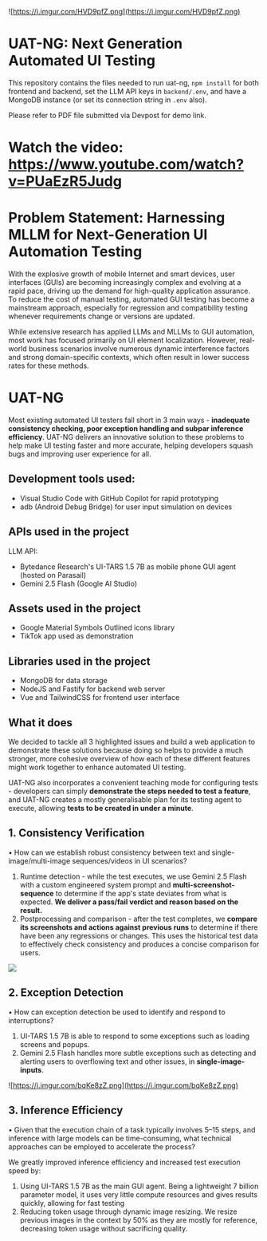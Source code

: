 ![https://i.imgur.com/HVD9pfZ.png](https://i.imgur.com/HVD9pfZ.png)

# UAT-NG: Next Generation Automated UI Testing

This repository contains the files needed to run uat-ng, `npm install` for both frontend and backend, set the LLM API keys in `backend/.env`, and have a MongoDB instance (or set its connection string in `.env` also).

Please refer to PDF file submitted via Devpost for demo link.

# Watch the video: https://www.youtube.com/watch?v=PUaEzR5Judg

# Problem Statement: Harnessing MLLM for Next-Generation UI Automation Testing

With the explosive growth of mobile Internet and smart devices, user interfaces (GUIs) are becoming increasingly complex and evolving at a rapid pace, driving up the demand for high-quality application assurance. To reduce the cost of manual testing, automated GUI testing has become a mainstream approach, especially for regression and compatibility testing whenever requirements change or versions are updated.

While extensive research has applied LLMs and MLLMs to GUI automation, most work has focused primarily on UI element localization. However, real-world business scenarios involve numerous dynamic interference factors and strong domain-specific contexts, which often result in lower success rates for these methods.

# UAT-NG

Most existing automated UI testers fall short in 3 main ways - **inadequate consistency checking, poor exception handling and subpar inference efficiency**. UAT-NG delivers an innovative solution to these problems to help make UI testing faster and more accurate, helping developers squash bugs and improving user experience for all.

## Development tools used:
- Visual Studio Code with GitHub Copilot for rapid prototyping
- adb (Android Debug Bridge) for user input simulation on devices

## APIs used in the project
LLM API:
- Bytedance Research's UI-TARS 1.5 7B as mobile phone GUI agent (hosted on Parasail)
- Gemini 2.5 Flash (Google AI Studio)

## Assets used in the project
- Google Material Symbols Outlined icons library
- TikTok app used as demonstration

## Libraries used in the project
- MongoDB for data storage
- NodeJS and Fastify for backend web server
- Vue and TailwindCSS for frontend user interface

## What it does

We decided to tackle all 3 highlighted issues and build a web application to demonstrate these solutions because doing so helps to provide a much stronger, more cohesive overview of how each of these different features might work together to enhance automated UI testing.

UAT-NG also incorporates a convenient teaching mode for configuring tests - developers can simply **demonstrate the steps needed to test a feature**, and UAT-NG creates a mostly generalisable plan for its testing agent to execute, allowing **tests to be created in under a minute**.

## 1. Consistency Verification
• How can we establish robust consistency between text and single-image/multi-image sequences/videos in UI scenarios?
1. Runtime detection - while the test executes, we use Gemini 2.5 Flash with a custom engineered system prompt and **multi-screenshot-sequence** to determine if the app's state deviates from what is expected. **We deliver a pass/fail verdict and reason based on the result.**
2. Postprocessing and comparison - after the test completes, we **compare its screenshots and actions against previous runs** to determine if there have been any regressions or changes. This uses the historical test data to effectively check consistency and produces a concise comparison for users.

![](https://i.imgur.com/pPTIUGg.png)

## 2. Exception Detection
• How can exception detection be used to identify and respond to interruptions?
1. UI-TARS 1.5 7B is able to respond to some exceptions such as loading screens and popups.
2. Gemini 2.5 Flash handles more subtle exceptions such as detecting and alerting users to overflowing text and other issues, in **single-image-inputs**.

![https://i.imgur.com/bqKe8zZ.png](https://i.imgur.com/bqKe8zZ.png)

## 3. Inference Efficiency
• Given that the execution chain of a task typically involves 5–15 steps, and inference with large models can be time-consuming, what technical approaches can be employed to accelerate the
process?

We greatly improved inference efficiency and increased test execution speed by:
1. Using UI-TARS 1.5 7B as the main GUI agent. Being a lightweight 7 billion parameter model, it uses very little compute resources and gives results quickly, allowing for fast testing
2. Reducing token usage through dynamic image resizing. We resize previous images in the context by 50% as they are mostly for reference, decreasing token usage without sacrificing quality.
